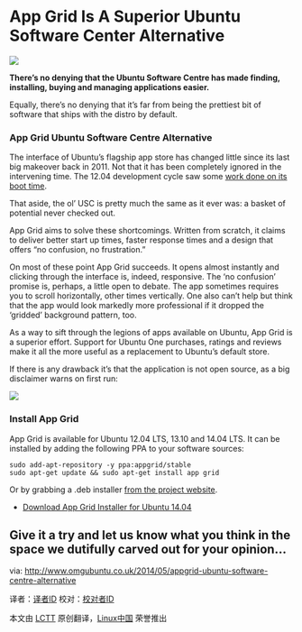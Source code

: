 App Grid Is A Superior Ubuntu Software Center Alternative
================================================================================
![](http://www.omgubuntu.co.uk/wp-content/uploads/2014/05/app-grid.png)

**There’s no denying that the Ubuntu Software Centre has made finding, installing, buying and managing applications easier.**

Equally, there’s no denying that it’s far from being the prettiest bit of software that ships with the distro by default.

### App Grid Ubuntu Software Centre Alternative ###

The interface of Ubuntu’s flagship app store has changed little since its last big makeover back in 2011. Not that it has been completely ignored in the intervening time. The 12.04 development cycle saw some [work done on its boot time][1].

That aside, the ol’ USC is pretty much the same as it ever was: a basket of potential never checked out.

App Grid aims to solve these shortcomings. Written from scratch, it claims to deliver better start up times, faster response times and a design that offers “no confusion, no frustration.”

On most of these point App Grid succeeds. It opens almost instantly and clicking through the interface is, indeed, responsive. The ‘no confusion’ promise is, perhaps, a little open to debate. The app sometimes requires you to scroll horizontally, other times vertically. One also can’t help but think that the app would look markedly more professional if it dropped the ‘gridded’ background pattern, too.

As a way to sift through the legions of apps available on Ubuntu, App Grid is a superior effort. Support for Ubuntu One purchases, ratings and reviews make it all the more useful as a replacement to Ubuntu’s default store.

If there is any drawback it’s that the application is not open source, as a big disclaimer warns on first run:

![](http://www.omgubuntu.co.uk/wp-content/uploads/2014/05/app-grid-prompt.png)

### Install App Grid ###

App Grid is available for Ubuntu 12.04 LTS, 13.10 and 14.04 LTS. It can be installed by adding the following PPA to your software sources:

    sudo add-apt-repository -y ppa:appgrid/stable
    sudo apt-get update && sudo apt-get install app grid

Or by grabbing a .deb installer [from the project website][2].

- [Download App Grid Installer for Ubuntu 14.04][3]

Give it a try and let us know what you think in the space we dutifully carved out for your opinion…
--------------------------------------------------------------------------------

via: http://www.omgubuntu.co.uk/2014/05/appgrid-ubuntu-software-centre-alternative

译者：[译者ID](https://github.com/译者ID) 校对：[校对者ID](https://github.com/校对者ID)

本文由 [LCTT](https://github.com/LCTT/TranslateProject) 原创翻译，[Linux中国](http://linux.cn/) 荣誉推出

[1]:http://www.omgubuntu.co.uk/2011/10/plans-for-ubuntu-software-centre-plans-in-12-04-get-discussed
[2]:https://launchpad.net/appgrid
[3]:http://ppa.launchpad.net/appgrid/stable/ubuntu/pool/main/a/appgrid/appgrid_0.1.102~trusty_all.deb